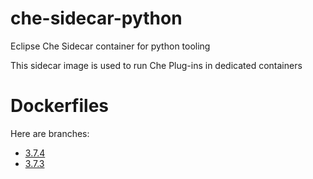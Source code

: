 # che-sidecar-python
Eclipse Che Sidecar container for python tooling

This sidecar image is used to run Che Plug-ins in dedicated containers

# Dockerfiles

Here are branches:
 - [3.7.4](https://github.com/che-dockerfiles/che-sidecar-python/tree/3.7.4)
 - [3.7.3](https://github.com/che-dockerfiles/che-sidecar-python/tree/3.7.3)

